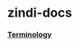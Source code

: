# zindi-docs


### [Terminology](https://github.com/zindi-io/zindi-docs2/blob/master/terminology.md)
